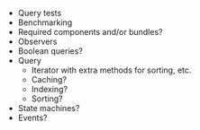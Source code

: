 * Query tests
* Benchmarking
* Required components and/or bundles?
* Observers
* Boolean queries?
* Query
  * Iterator with extra methods for sorting, etc.
  * Caching?
  * Indexing?
  * Sorting?
* State machines?
* Events?
